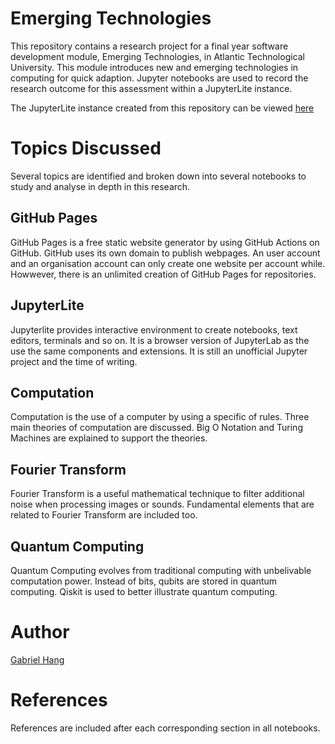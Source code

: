 # Emerging Technologies

This repository contains a research project for a final year software development module, Emerging Technologies, in Atlantic Technological University. This module introduces new and emerging technologies in computing for quick adaption. Jupyter notebooks are used to record the research outcome for this assessment within a JupyterLite instance. <br>

The JupyterLite instance created from this repository can be viewed [here](https://gabhang.github.io/emergingtechnologies/)

# Topics Discussed

Several topics are identified and broken down into several notebooks to study and analyse in depth in this research.

## GitHub Pages
GitHub Pages is a free static website generator by using GitHub Actions on GitHub. GitHub uses its own domain to publish webpages. An user account and an organisation account can only create one website per account while. Howwever, there is an unlimited creation of GitHub Pages for repositories.
## JupyterLite
Jupyterlite provides interactive environment to create notebooks, text editors, terminals and so on. It is a browser version of JupyterLab as the use the same components and extensions. It is still an unofficial Jupyter project and the time of writing.
## Computation
Computation is the use of a computer by using a specific of rules. Three main theories of computation are discussed. Big O Notation and Turing Machines are explained to support the theories.
## Fourier Transform
Fourier Transform is a useful mathematical technique to filter additional noise when processing images or sounds. Fundamental elements that are related to Fourier Transform are included too.
## Quantum Computing
Quantum Computing evolves from traditional computing with unbelivable computation power. Instead of bits, qubits are stored in quantum computing. Qiskit is used to better illustrate quantum computing.

# Author

[Gabriel Hang](https://github.com/gabhang)

# References

References are included after each corresponding section in all notebooks.
